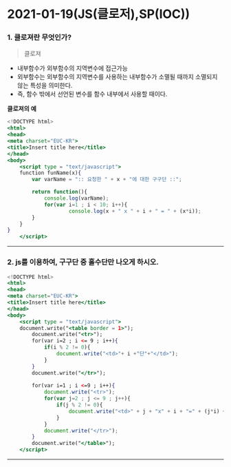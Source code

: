 # 2021-01-19(JS(클로저),SP(IOC))

### 1. 클로져란 무엇인가?

> 클로져

- 내부함수가 외부함수의 지역변수에 접근가능
- 외부함수는 외부함수의 지역변수를 사용하는 내부함수가 소멸될 때까지 소멸되지 않는 특성을 의미한다.
- 즉, 함수 밖에서 선언된 변수를 함수 내부에서 사용할 때이다.

**클로져의 예**

```jsx
<!DOCTYPE html>
<html>
<head>
<meta charset="EUC-KR">
<title>Insert title here</title>
</head>
<body>
	<script type = "text/javascript">
	function funName(x){
		var varName = ":: 요청한 " + x + "에 대한 구구단 ::";

		return function(){
			console.log(varName);
			for(var i=1 ; i < 10; i++){
					console.log(x + " x " + i + " = " + (x*i));
		}
	}
}
	</script>
```

---

### 2. js를 이용하여, 구구단 중 홀수단만 나오게 하시오.

```jsx
<!DOCTYPE html>
<html>
<head>
<meta charset="EUC-KR">
<title>Insert title here</title>
</head>
<body>
	<script type = "text/javascript">
	document.write("<table border = 1>");
		document.write("<tr>");
		for(var i=2 ; i <= 9 ; i++){
			if(i % 2 != 0){
				document.write("<td>"+ i +"단"+"</td>");
			}
		}
		document.write("</tr>");
		
		for(var i=1 ; i <=9 ; i++){
			document.write("<tr>");
			for(var j=2 ; j <= 9 ; j++){
				if(j % 2 != 0){
					document.write("<td>" + j + "x" + i + "=" + (j*i) + "</td>");
				}
			}
			document.write("</tr>");
		}
		document.write("</table>");
	</script>
```

---


